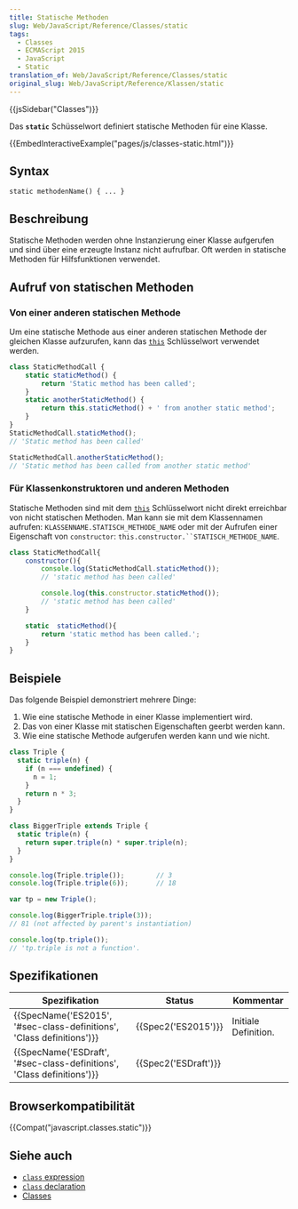```yaml
---
title: Statische Methoden
slug: Web/JavaScript/Reference/Classes/static
tags:
  - Classes
  - ECMAScript 2015
  - JavaScript
  - Static
translation_of: Web/JavaScript/Reference/Classes/static
original_slug: Web/JavaScript/Reference/Klassen/static
---
```

{{jsSidebar("Classes")}}

Das **`static`** Schüsselwort definiert statische Methoden für eine Klasse.

{{EmbedInteractiveExample("pages/js/classes-static.html")}}

## Syntax

    static methodenName() { ... }

## Beschreibung

Statische Methoden werden ohne Instanzierung einer Klasse aufgerufen und sind über eine erzeugte Instanz nicht aufrufbar. Oft werden in statische Methoden für Hilfsfunktionen verwendet.

## Aufruf von statischen Methoden

### Von einer anderen statischen Methode

Um eine statische Methode aus einer anderen statischen Methode der gleichen Klasse aufzurufen, kann das [`this`](/de/docs/Web/JavaScript/Reference/Operators/this) Schlüsselwort verwendet werden.

```js
class StaticMethodCall {
    static staticMethod() {
        return 'Static method has been called';
    }
    static anotherStaticMethod() {
        return this.staticMethod() + ' from another static method';
    }
}
StaticMethodCall.staticMethod();
// 'Static method has been called'

StaticMethodCall.anotherStaticMethod();
// 'Static method has been called from another static method'
```

### Für Klassenkonstruktoren und anderen Methoden

Statische Methoden sind mit dem [`this`](/de/docs/Web/JavaScript/Reference/Operators/this) Schlüsselwort nicht direkt erreichbar von nicht statischen Methoden. Man kann sie mit dem Klassennamen aufrufen: `KLASSENNAME.STATISCH_METHODE_NAME` oder mit der Aufrufen einer Eigenschaft von `constructor`: ` this.constructor.``STATISCH_METHODE_NAME `.

```js
class StaticMethodCall{
    constructor(){
        console.log(StaticMethodCall.staticMethod());
        // 'static method has been called'

        console.log(this.constructor.staticMethod());
        // 'static method has been called'
    }

    static  staticMethod(){
        return 'static method has been called.';
    }
}
```

## Beispiele

Das folgende Beispiel demonstriert mehrere Dinge:

1.  Wie eine statische Methode in einer Klasse implementiert wird.
2.  Das von einer Klasse mit statischen Eigenschaften geerbt werden kann.
3.  Wie eine statische Methode aufgerufen werden kann und wie nicht.

```js
class Triple {
  static triple(n) {
    if (n === undefined) {
      n = 1;
    }
    return n * 3;
  }
}

class BiggerTriple extends Triple {
  static triple(n) {
    return super.triple(n) * super.triple(n);
  }
}

console.log(Triple.triple());        // 3
console.log(Triple.triple(6));       // 18

var tp = new Triple();

console.log(BiggerTriple.triple(3));
// 81 (not affected by parent's instantiation)

console.log(tp.triple());
// 'tp.triple is not a function'.
```

## Spezifikationen

| Spezifikation                                                                                | Status                       | Kommentar            |
| -------------------------------------------------------------------------------------------- | ---------------------------- | -------------------- |
| {{SpecName('ES2015', '#sec-class-definitions', 'Class definitions')}} | {{Spec2('ES2015')}}     | Initiale Definition. |
| {{SpecName('ESDraft', '#sec-class-definitions', 'Class definitions')}} | {{Spec2('ESDraft')}} |                      |

## Browserkompatibilität

{{Compat("javascript.classes.static")}}

## Siehe auch

- [`class` expression](/de/docs/Web/JavaScript/Reference/Operators/class)
- [`class` declaration](/de/docs/Web/JavaScript/Reference/Statements/class)
- [Classes](/de/docs/Web/JavaScript/Reference/Classes)
